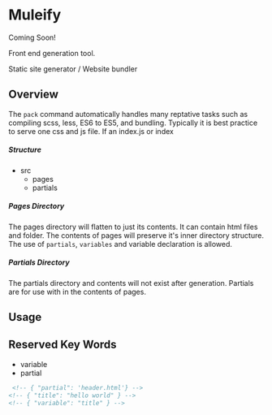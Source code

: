 # Muleify #
Coming Soon!

Front end generation tool.

Static site generator / Website bundler


## Overview ##
The `pack` command automatically handles many reptative tasks such as compiling scss, less, ES6 to ES5, and bundling. Typically it is best practice to serve one css and js file. If an index.js or index


##### Structure #####
- src
	- pages
	- partials


##### Pages Directory #####
The pages directory will flatten to just its contents. It can contain html files and folder. The contents of pages will preserve it's inner directory structure. The use of `partials`, `variables` and variable declaration is allowed.


##### Partials Directory #####
The partials directory and contents will not exist after generation. Partials are for use with in the contents of pages.


## Usage ##

## Reserved Key Words ##
- variable
- partial

```html
 <!-- { "partial": 'header.html'} -->
<!-- { "title": "hello world" } -->
<!-- { "variable": "title" } -->
```
